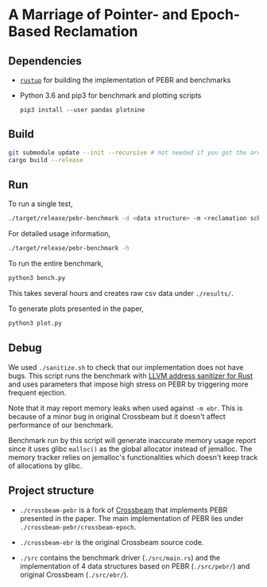 # A Marriage of Pointer- and Epoch-Based Reclamation

## Dependencies

* [`rustup`](https://rustup.rs/) for building the implementation of PEBR and benchmarks
* Python 3.6 and pip3 for benchmark and plotting scripts

    ```
    pip3 install --user pandas plotnine
    ```

## Build

```sh
git submodule update --init --recursive # not needed if you got the archived source code
cargo build --release
```

## Run

To run a single test,

```sh
./target/release/pebr-benchmark -d <data structure> -m <reclamation scheme> -t <threads>
```

For detailed usage information,

```sh
./target/release/pebr-benchmark -h
```

To run the entire benchmark, 

```sh
python3 bench.py
```

This takes several hours and creates raw csv data under `./results/`.


To generate plots presented in the paper,

```sh
python3 plot.py
```


## Debug

We used `./sanitize.sh` to check that our implementation does not have bugs.
This script runs the benchmark with [LLVM address sanitizer for Rust](https://github.com/japaric/rust-san)
and uses parameters that impose high stress on PEBR by triggering more frequent ejection.

Note that it may report memory leaks when used against `-m ebr`.
This is because of a minor bug in original Crossbeam but it doesn't affect performance of our benchmark.

Benchmark run by this script will generate inaccurate memory usage report since it uses glibc `malloc()` as the global allocator instead of jemalloc.
The memory tracker relies on jemalloc's functionalities which doesn't keep track of allocations by glibc.


## Project structure

 * `./crossbeam-pebr` is a fork of [Crossbeam](https://github.com/crossbeam-rs/crossbeam) that implements PEBR presented in the paper. The main implementation of PEBR lies under `./crossbeam-pebr/crossbeam-epoch`.

 * `./crossbeam-ebr` is the original Crossbeam source code.

 * `./src` contains the benchmark driver (`./src/main.rs`) and the implementation of 4 data structures based on PEBR (`./src/pebr/`) and original Crossbeam (`./src/ebr/`).


